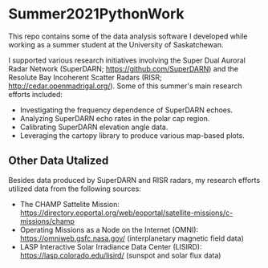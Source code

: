 # Summer2021PythonWork

This repo contains some of the data analysis software I developed while working as a summer student at the University of Saskatchewan.

I supported various research initiatives involving the Super Dual Auroral Radar Network (SuperDARN; https://github.com/SuperDARN) and the Resolute Bay Incoherent Scatter Radars (RISR; http://cedar.openmadrigal.org/). Some of this summer's main research efforts included:
- Investigating the frequency dependence of SuperDARN echoes.
- Analyzing SuperDARN echo rates in the polar cap region.
- Calibrating SuperDARN elevation angle data.
- Leveraging the cartopy library to produce various map-based plots.

## Other Data Utalized

Besides data produced by SuperDARN and RISR radars, my research efforts utilized data from the following sources:
- The CHAMP Sattelite Mission: https://directory.eoportal.org/web/eoportal/satellite-missions/c-missions/champ
- Operating Missions as a Node on the Internet (OMNI): https://omniweb.gsfc.nasa.gov/ (interplanetary magnetic field data)
- LASP Interactive Solar Irradiance Data Center (LISIRD): https://lasp.colorado.edu/lisird/ (sunspot and solar flux data)
